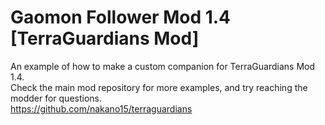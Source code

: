 # Gaomon Follower Mod 1.4 [TerraGuardians Mod]
An example of how to make a custom companion for TerraGuardians Mod 1.4.<br>
Check the main mod repository for more examples, and try reaching the modder for questions.<br>
https://github.com/nakano15/terraguardians
